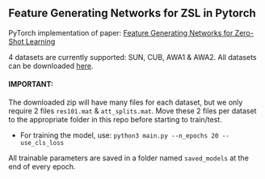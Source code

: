 ## Feature Generating Networks for ZSL in Pytorch

PyTorch implementation of paper: [Feature Generating Networks for Zero-Shot Learning](https://arxiv.org/abs/1712.00981)

4 datasets are currently supported: SUN, CUB, AWA1 & AWA2. All datasets can be downloaded [here](http://datasets.d2.mpi-inf.mpg.de/xian/xlsa17.zip).

#### IMPORTANT:
The downloaded zip will have many files for each dataset, but we only require 2 files ``res101.mat`` & ``att_splits.mat``. Move these 2 files per dataset to the appropriate folder in this repo before starting to train/test.

* For training the model, use:
 ```python3 main.py --n_epochs 20 --use_cls_loss```

 All trainable parameters are saved in a folder named ``saved_models`` at the end of every epoch.